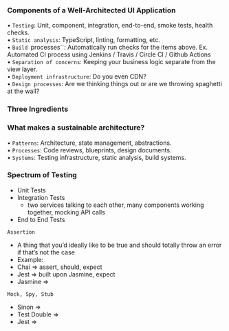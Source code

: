 ### Components of a Well-Architected UI Application
• `Testing`: Unit, component, integration, end-to-end, smoke tests, health checks. <br>
• `Static analysis`: TypeScript, linting, formatting, etc. <br>
• `Build `processes``: Automatically run checks for the items above. Ex. Automated CI process using Jenkins / Travis / Circle CI / Github Actions<br>
• `Separation of concerns`: Keeping your business logic separate from the view layer. <br>
• `Deployment infrastructure`: Do you even CDN? <br>
• `Design processes`: Are we thinking things out or are we throwing spaghetti at the wall?

### Three Ingredients
### What makes a sustainable architecture?
• `Patterns`: Architecture, state management, abstractions. <br>
• `Processes`: Code reviews, blueprints, design documents. <br>
• `Systems`: Testing infrastructure, static analysis, build systems. <br>

### Spectrum of Testing

- Unit Tests
- Integration Tests
    - two services talking to each other, many components working together, mocking API calls
- End to End Tests

`Assertion`
- A thing that you’d ideally like to be true and should totally throw an error if that’s not the case
- Example: 
- Chai => assert, should, expect
- Jest => built upon Jasmine, expect
- Jasmine => 

`Mock, Spy, Stub`
- Sinon =>
- Test Double =>
- Jest =>